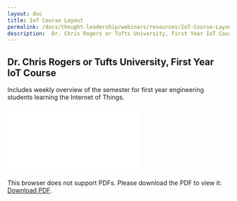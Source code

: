 ```yaml
---
layout: doc
title: IoT Course Layout
permalink: /docs/thought-leadership/webinars/resources/IoT-Course-Layout
description:  Dr. Chris Rogers or Tufts University, First Year IoT Course, includes weekly overview of the semester for first year engineering students learning the Internet of Things.
---
```


## Dr. Chris Rogers or Tufts University, First Year IoT Course
Includes weekly overview of the semester for first year engineering students learning the Internet of Things.

<object data="./IoT-Course-Layout.pdf" type="application/pdf" width="100%" height="700px">
    <embed src="./IoT-Course-Layout.pdf">
        <p>This browser does not support PDFs. Please download the PDF to view it: <a href="IoT-Course-Layout.pdf">Download PDF</a>.</p>
    </embed>
</object>